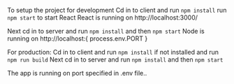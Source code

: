 To setup the project for development
Cd in to client and run `npm install`
run `npm start` to start React
React is running on http://localhost:3000/

Next cd in to server and run `npm install` and then `npm start`
Node is running on http://localhost:{ process.env.PORT }

For production: 
Cd in to client and run `npm install` if not installed and run `npm run build`
Next cd in to server and run `npm install` and then `npm start`

The app is running on port specified in .env file.. 






